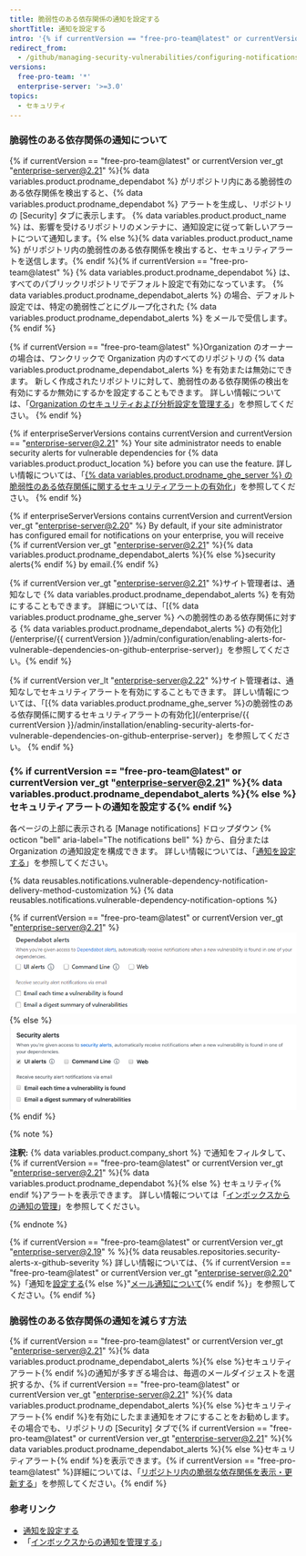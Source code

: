 ```yaml
---
title: 脆弱性のある依存関係の通知を設定する
shortTitle: 通知を設定する
intro: '{% if currentVersion == "free-pro-team@latest" or currentVersion ver_gt "enterprise-server@2.21" %}{% data variables.product.prodname_dependabot %}{% else %} セキュリティ{% endif %}アラートに関する通知の受信方法を最適化します。'
redirect_from:
  - /github/managing-security-vulnerabilities/configuring-notifications-for-vulnerable-dependencies
versions:
  free-pro-team: '*'
  enterprise-server: '>=3.0'
topics:
  - セキュリティ
---
```


### 脆弱性のある依存関係の通知について

{% if currentVersion == "free-pro-team@latest" or currentVersion ver_gt "enterprise-server@2.21" %}{% data variables.product.prodname_dependabot %} がリポジトリ内にある脆弱性のある依存関係を検出すると、{% data variables.product.prodname_dependabot %} アラートを生成し、リポジトリの [Security] タブに表示します。 {% data variables.product.product_name %} は、影響を受けるリポジトリのメンテナに、通知設定に従って新しいアラートについて通知します。{% else %}{% data variables.product.product_name %} がリポジトリ内の脆弱性のある依存関係を検出すると、セキュリティアラートを送信します。{% endif %}{% if currentVersion == "free-pro-team@latest" %} {% data variables.product.prodname_dependabot %} は、すべてのパブリックリポジトリでデフォルト設定で有効になっています。 {% data variables.product.prodname_dependabot_alerts %} の場合、デフォルト設定では、特定の脆弱性ごとにグループ化された {% data variables.product.prodname_dependabot_alerts %} をメールで受信します。
{% endif %}

{% if currentVersion == "free-pro-team@latest" %}Organization のオーナーの場合は、ワンクリックで Organization 内のすべてのリポジトリの {% data variables.product.prodname_dependabot_alerts %} を有効または無効にできます。 新しく作成されたリポジトリに対して、脆弱性のある依存関係の検出を有効にするか無効にするかを設定することもできます。 詳しい情報については、「[Organization のセキュリティおよび分析設定を管理する](/github/setting-up-and-managing-organizations-and-teams/managing-security-and-analysis-settings-for-your-organization#enabling-or-disabling-a-feature-for-all-new-repositories-when-they-are-added)」を参照してください。
{% endif %}

{% if enterpriseServerVersions contains currentVersion and currentVersion == "enterprise-server@2.21" %}
Your site administrator needs to enable security alerts for vulnerable dependencies for {% data variables.product.product_location %} before you can use the feature. 詳しい情報については、「[{% data variables.product.prodname_ghe_server %} の脆弱性のある依存関係に関するセキュリティアラートの有効化](/admin/configuration/enabling-alerts-for-vulnerable-dependencies-on-github-enterprise-server)」を参照してください。 {% endif %}

{% if enterpriseServerVersions contains currentVersion and currentVersion ver_gt "enterprise-server@2.20" %}
By default, if your site administrator has configured email for notifications on your enterprise, you will receive {% if currentVersion ver_gt "enterprise-server@2.21" %}{% data variables.product.prodname_dependabot_alerts %}{% else %}security alerts{% endif %} by email.{% endif %}

{% if currentVersion ver_gt "enterprise-server@2.21" %}サイト管理者は、通知なしで {% data variables.product.prodname_dependabot_alerts %} を有効にすることもできます。 詳細については、「[{% data variables.product.prodname_ghe_server %} への脆弱性のある依存関係に対する {% data variables.product.prodname_dependabot_alerts %} の有効化](/enterprise/{{ currentVersion }}/admin/configuration/enabling-alerts-for-vulnerable-dependencies-on-github-enterprise-server)」を参照してください。{% endif %}

{% if currentVersion ver_lt "enterprise-server@2.22" %}サイト管理者は、通知なしでセキュリティアラートを有効にすることもできます。 詳しい情報については、「[{% data variables.product.prodname_ghe_server %}の脆弱性のある依存関係に関するセキュリティアラートの有効化](/enterprise/{{ currentVersion }}/admin/installation/enabling-security-alerts-for-vulnerable-dependencies-on-github-enterprise-server)」を参照してください。 {% endif %}

### {% if currentVersion == "free-pro-team@latest" or currentVersion ver_gt "enterprise-server@2.21" %}{% data variables.product.prodname_dependabot_alerts %}{% else %} セキュリティアラートの通知を設定する{% endif %}

各ページの上部に表示される [Manage notifications] ドロップダウン {% octicon "bell" aria-label="The notifications bell" %} から、自分または Organization の通知設定を構成できます。 詳しい情報については、「[通知を設定する](/github/managing-subscriptions-and-notifications-on-github/configuring-notifications#choosing-your-notification-settings)」を参照してください。

{% data reusables.notifications.vulnerable-dependency-notification-delivery-method-customization %}
{% data reusables.notifications.vulnerable-dependency-notification-options %}

{% if currentVersion == "free-pro-team@latest" or currentVersion ver_gt "enterprise-server@2.21" %}
  ![{% data variables.product.prodname_dependabot_alerts %} オプション](/assets/images/help/notifications-v2/dependabot-alerts-options.png)
{% else %}
  ![セキュリティアラートオプション](/assets/images/help/notifications-v2/security-alerts-options.png)
{% endif %}

{% note %}

**注釈:** {% data variables.product.company_short %} で通知をフィルタして、{% if currentVersion == "free-pro-team@latest" or currentVersion ver_gt "enterprise-server@2.21" %}{% data variables.product.prodname_dependabot %}{% else %} セキュリティ{% endif %}アラートを表示できます。 詳しい情報については「[インボックスからの通知の管理](/github/managing-subscriptions-and-notifications-on-github/managing-notifications-from-your-inbox#dependabot-custom-filters)」を参照してください。

{% endnote %}

{% if currentVersion == "free-pro-team@latest" or currentVersion ver_gt "enterprise-server@2.19" % %}{% data reusables.repositories.security-alerts-x-github-severity %} 詳しい情報については、{% if currentVersion == "free-pro-team@latest" or currentVersion ver_gt "enterprise-server@2.20" %}「通知を[設定する](/github/managing-subscriptions-and-notifications-on-github/configuring-notifications#filtering-email-notifications){% else %}"[メール通知について](/github/receiving-notifications-about-activity-on-github/about-email-notifications){% endif %}」を参照してください。{% endif %}

### 脆弱性のある依存関係の通知を減らす方法

{% if currentVersion == "free-pro-team@latest" or currentVersion ver_gt "enterprise-server@2.21" %}{% data variables.product.prodname_dependabot_alerts %}{% else %}セキュリティアラート{% endif %}の通知が多すぎる場合は、毎週のメールダイジェストを選択するか、{% if currentVersion == "free-pro-team@latest" or currentVersion ver_gt "enterprise-server@2.21" %}{% data variables.product.prodname_dependabot_alerts %}{% else %}セキュリティアラート{% endif %}を有効にしたまま通知をオフにすることをお勧めします。 その場合でも、リポジトリの [Security] タブで{% if currentVersion == "free-pro-team@latest" or currentVersion ver_gt "enterprise-server@2.21" %}{% data variables.product.prodname_dependabot_alerts %}{% else %}セキュリティアラート{% endif %}を表示できます。{% if currentVersion == "free-pro-team@latest" %}詳細については、「[リポジトリ内の脆弱な依存関係を表示・更新する](/github/managing-security-vulnerabilities/viewing-and-updating-vulnerable-dependencies-in-your-repository)」を参照してください。{% endif %}

### 参考リンク

- [通知を設定する](/github/managing-subscriptions-and-notifications-on-github/configuring-notifications)
- 「[インボックスからの通知を管理する](/github/managing-subscriptions-and-notifications-on-github/managing-notifications-from-your-inbox#supported-is-queries)」
